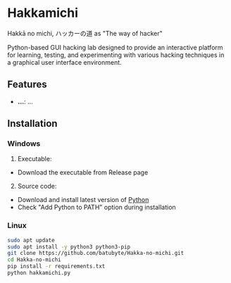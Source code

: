 # Hakkamichi

Hakkā no michi, ハッカーの道 as "The way of hacker"

Python-based GUI hacking lab designed to provide an interactive platform for learning, testing, and experimenting with various hacking techniques in a graphical user interface environment.

## Features

- **...**: ...

## Installation

### Windows
1. Executable:
* Download the executable from Release page

2. Source code:
* Download and install latest version of [Python](https://www.python.org/downloads/)
* Check "Add Python to PATH" option during installation

### Linux
```bash
sudo apt update
sudo apt install -y python3 python3-pip
git clone https://github.com/batubyte/Hakka-no-michi.git
cd Hakka-no-michi
pip install -r requirements.txt
python hakkamichi.py
```
